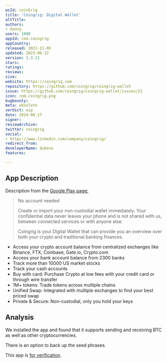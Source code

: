 ```yaml
---
wsId: coinGrig
title: 'Coingrig: Digital Wallet'
altTitle: 
authors:
- danny
users: 1000
appId: com.coingrig
appCountry: 
released: 2021-11-05
updated: 2022-06-22
version: 1.3.11
stars: 
ratings: 
reviews: 
size: 
website: https://coingrig.com
repository: https://github.com/coingrig/coingrig-wallet
issue: https://github.com/coingrig/coingrig-wallet/issues/22
icon: com.coingrig.png
bugbounty: 
meta: obsolete
verdict: wip
date: 2024-06-17
signer: 
reviewArchive: 
twitter: coingrig
social:
- https://www.linkedin.com/company/coingrig/
redirect_from: 
developerName: Qubevo
features: 

---
```


## App Description 

Description from the [Google Play page:](https://play.google.com/store/apps/details?id=com.coingrig)

> No account needed
> 
> Create or import your non-custodial wallet immediately.
Your confidential data never leaves your phone and is not shared with us, between connected services or with anyone else.
>
> Coingrig is your Digital Wallet that can provide you an overview over both your crypto and traditional banking finances.
>
- Access your crypto account balance from centralized exchanges like Binance, FTX, Coinbase, Gate.io, Crypto.com
- Access your bank account balance from 2300 banks
- Track more than 10000 US market stocks
- Track your cash accounts
- Buy with card: Purchase Crypto at low fees with your credit card or through wire transfer
- 1M+ tokens: Trade tokens across multiple chains
- Unified Swap: Integrated with multiple exchanges to find your best priced swap
- Private & Secure: Non-custodial, only you hold your keys

## Analysis 

We installed the app and found that it supports sending and receiving BTC as well as other cryptocurrencies. 

There is an option to back up the seed phrases.

This app is [for verification](https://github.com/coingrig/coingrig-wallet/issues/22).
